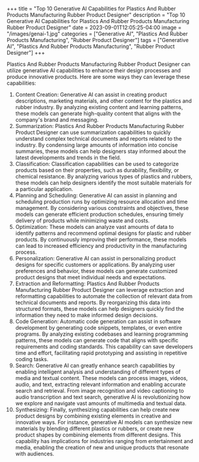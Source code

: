 +++
title = "Top 10 Generative AI Capabilities for Plastics And Rubber Products Manufacturing Rubber Product Designer"
description = "Top 10 Generative AI Capabilities for Plastics And Rubber Products Manufacturing Rubber Product Designer"
date = 2023-09-01T12:05:25-04:00
image = "/images/genai-1.jpg"
categories = ["Generative AI", "Plastics And Rubber Products Manufacturing", "Rubber Product Designer"]
tags = ["Generative AI", "Plastics And Rubber Products Manufacturing", "Rubber Product Designer"]
+++

Plastics And Rubber Products Manufacturing Rubber Product Designer can utilize generative AI capabilities to enhance their design processes and produce innovative products. Here are some ways they can leverage these capabilities:

1. Content Creation: Generative AI can assist in creating product descriptions, marketing materials, and other content for the plastics and rubber industry. By analyzing existing content and learning patterns, these models can generate high-quality content that aligns with the company's brand and messaging.
2. Summarization: Plastics And Rubber Products Manufacturing Rubber Product Designer can use summarization capabilities to quickly understand complex technical documents and reports related to the industry. By condensing large amounts of information into concise summaries, these models can help designers stay informed about the latest developments and trends in the field.
3. Classification: Classification capabilities can be used to categorize products based on their properties, such as durability, flexibility, or chemical resistance. By analyzing various types of plastics and rubbers, these models can help designers identify the most suitable materials for a particular application.
4. Planning and Scheduling: Generative AI can assist in planning and scheduling production runs by optimizing resource allocation and time management. By considering various constraints and objectives, these models can generate efficient production schedules, ensuring timely delivery of products while minimizing waste and costs.
5. Optimization: These models can analyze vast amounts of data to identify patterns and recommend optimal designs for plastic and rubber products. By continuously improving their performance, these models can lead to increased efficiency and productivity in the manufacturing process.
6. Personalization: Generative AI can assist in personalizing product designs for specific customers or applications. By analyzing user preferences and behavior, these models can generate customized product designs that meet individual needs and expectations.
7. Extraction and Reformatting: Plastics And Rubber Products Manufacturing Rubber Product Designer can leverage extraction and reformatting capabilities to automate the collection of relevant data from technical documents and reports. By reorganizing this data into structured formats, these models can help designers quickly find the information they need to make informed design decisions.
8. Code Generation: Automatic code generation can assist in software development by generating code snippets, templates, or even entire programs. By analyzing existing codebases and learning programming patterns, these models can generate code that aligns with specific requirements and coding standards. This capability can save developers time and effort, facilitating rapid prototyping and assisting in repetitive coding tasks.
9. Search: Generative AI can greatly enhance search capabilities by enabling intelligent analysis and understanding of different types of media and textual content. These models can process images, videos, audio, and text, extracting relevant information and enabling accurate search and retrieval. From image recognition and video captioning to audio transcription and text search, generative AI is revolutionizing how we explore and navigate vast amounts of multimedia and textual data.
10. Synthesizing: Finally, synthesizing capabilities can help create new product designs by combining existing elements in creative and innovative ways. For instance, generative AI models can synthesize new materials by blending different plastics or rubbers, or create new product shapes by combining elements from different designs. This capability has implications for industries ranging from entertainment and media, enabling the creation of new and unique products that resonate with audiences.